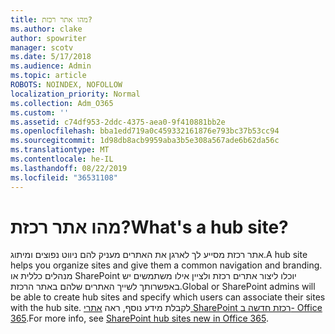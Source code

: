 ```yaml
---
title: מהו אתר רכזת?
ms.author: clake
author: spowriter
manager: scotv
ms.date: 5/17/2018
ms.audience: Admin
ms.topic: article
ROBOTS: NOINDEX, NOFOLLOW
localization_priority: Normal
ms.collection: Adm_O365
ms.custom: ''
ms.assetid: c74df953-2ddc-4375-aea0-9f410881bb2e
ms.openlocfilehash: bba1edd719a0c459332161876e793bc37b53cc94
ms.sourcegitcommit: 1d98db8acb9959aba3b5e308a567ade6b62da56c
ms.translationtype: MT
ms.contentlocale: he-IL
ms.lasthandoff: 08/22/2019
ms.locfileid: "36531108"
---
```

# <a name="whats-a-hub-site"></a><span data-ttu-id="d7342-102">מהו אתר רכזת?</span><span class="sxs-lookup"><span data-stu-id="d7342-102">What's a hub site?</span></span>

<span data-ttu-id="d7342-103">אתר רכזת מסייע לך לארגן את האתרים מעניק להם ניווט נפוצים ומיתוג.</span><span class="sxs-lookup"><span data-stu-id="d7342-103">A hub site helps you organize sites and give them a common navigation and branding.</span></span> <span data-ttu-id="d7342-104">מנהלים כללית או SharePoint יוכלו ליצור אתרים רכזת ולציין אילו משתמשים יש באפשרותך לשייך האתרים שלהם באתר הרכזת.</span><span class="sxs-lookup"><span data-stu-id="d7342-104">Global or SharePoint admins will be able to create hub sites and specify which users can associate their sites with the hub site.</span></span> <span data-ttu-id="d7342-105">לקבלת מידע נוסף, ראה [אתרי SharePoint רכזת חדשה ב- Office 365](https://go.microsoft.com/fwlink/?linkid=869388).</span><span class="sxs-lookup"><span data-stu-id="d7342-105">For more info, see [SharePoint hub sites new in Office 365](https://go.microsoft.com/fwlink/?linkid=869388).</span></span>
  

